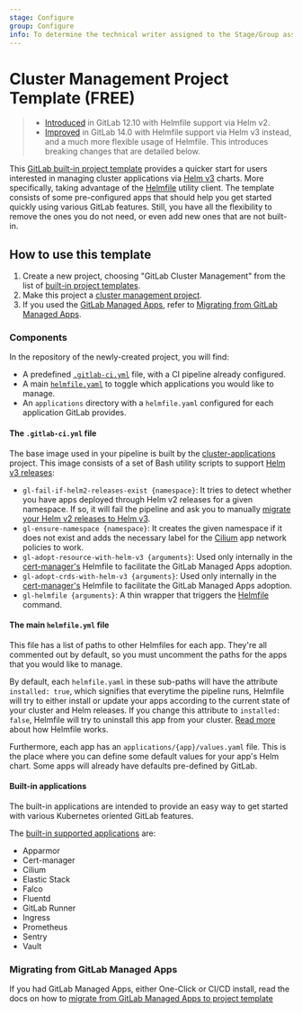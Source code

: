 ```yaml
---
stage: Configure
group: Configure
info: To determine the technical writer assigned to the Stage/Group associated with this page, see https://about.gitlab.com/handbook/engineering/ux/technical-writing/#assignments
---
```


# Cluster Management Project Template **(FREE)**

> - [Introduced](https://gitlab.com/gitlab-org/gitlab/-/merge_requests/25318) in GitLab 12.10 with Helmfile support via Helm v2.
> - [Improved](https://gitlab.com/gitlab-org/gitlab/-/merge_requests/63577) in GitLab 14.0 with Helmfile support via Helm v3 instead, and a much more flexible usage of Helmfile. This introduces breaking changes that are detailed below.

This [GitLab built-in project template](../project/working_with_projects.md#built-in-templates)
provides a quicker start for users interested in managing cluster
applications via [Helm v3](https://helm.sh/) charts. More specifically, taking advantage of the
[Helmfile](https://github.com/roboll/helmfile) utility client. The template consists of some pre-configured apps that
should help you get started quickly using various GitLab features. Still, you have all the flexibility to remove the ones you do not
need, or even add new ones that are not built-in.

## How to use this template

1. Create a new project, choosing "GitLab Cluster Management" from the list of [built-in project templates](../project/working_with_projects.md#built-in-templates). 
1. Make this project a [cluster management project](management_project.md).
1. If you used the [GitLab Managed Apps](applications.md), refer to
   [Migrating from GitLab Managed Apps](migrating_from_gma_to_project_template.md).

### Components

In the repository of the newly-created project, you will find:

- A predefined [`.gitlab-ci.yml`](https://gitlab.com/gitlab-org/project-templates/cluster-management/-/blob/master/.gitlab-ci.yml)
  file, with a CI pipeline already configured.
- A main [`helmfile.yaml`](https://gitlab.com/gitlab-org/project-templates/cluster-management/-/blob/master/helmfile.yaml) to toggle which applications you would like to manage.
- An `applications` directory with a `helmfile.yaml` configured for each application GitLab provides.

#### The `.gitlab-ci.yml` file

The base image used in your pipeline is built by the [cluster-applications](https://gitlab.com/gitlab-org/cluster-integration/cluster-applications)
project. This image consists of a set of Bash utility scripts to support [Helm v3 releases](https://helm.sh/docs/intro/using_helm/#three-big-concepts):

- `gl-fail-if-helm2-releases-exist {namespace}`: It tries to detect whether you have apps deployed through Helm v2 
  releases for a given namespace. If so, it will fail the pipeline and ask you to manually 
  [migrate your Helm v2 releases to Helm v3](https://helm.sh/docs/topics/v2_v3_migration/).
- `gl-ensure-namespace {namespace}`: It creates the given namespace if it does not exist and adds the necessary label 
  for the [Cilium](https://github.com/cilium/cilium/) app network policies to work.
- `gl-adopt-resource-with-helm-v3 {arguments}`: Used only internally in the [cert-manager's](https://cert-manager.io/) Helmfile to
  facilitate the GitLab Managed Apps adoption.
- `gl-adopt-crds-with-helm-v3 {arguments}`: Used only internally in the [cert-manager's](https://cert-manager.io/) Helmfile to
  facilitate the GitLab Managed Apps adoption.
- `gl-helmfile {arguments}`: A thin wrapper that triggers the [Helmfile](https://github.com/roboll/helmfile) command.

#### The main `helmfile.yml` file

This file has a list of paths to other Helmfiles for each app. They're all commented out by default, so you must uncomment 
the paths for the apps that you would like to manage.

By default, each `helmfile.yaml` in these sub-paths will have the attribute `installed: true`, which signifies that everytime
the pipeline runs, Helmfile will try to either install or update your apps according to the current state of your
cluster and Helm releases. If you change this attribute to `installed: false`, Helmfile will try to uninstall this app
from your cluster. [Read more](https://github.com/roboll/helmfile) about how Helmfile works.

Furthermore, each app has an `applications/{app}/values.yaml` file. This is the 
place where you can define some default values for your app's Helm chart. Some apps will already have defaults
pre-defined by GitLab.

#### Built-in applications

The built-in applications are intended to provide an easy way to get started with various Kubernetes oriented GitLab features.

The [built-in supported applications](https://gitlab.com/gitlab-org/project-templates/cluster-management/-/tree/master/applications) are:

- Apparmor
- Cert-manager
- Cilium
- Elastic Stack
- Falco
- Fluentd
- GitLab Runner
- Ingress
- Prometheus
- Sentry
- Vault

### Migrating from GitLab Managed Apps

If you had GitLab Managed Apps, either One-Click or CI/CD install, read the docs on how to 
[migrate from GitLab Managed Apps to project template](migrating_from_gma_to_project_template.md)
